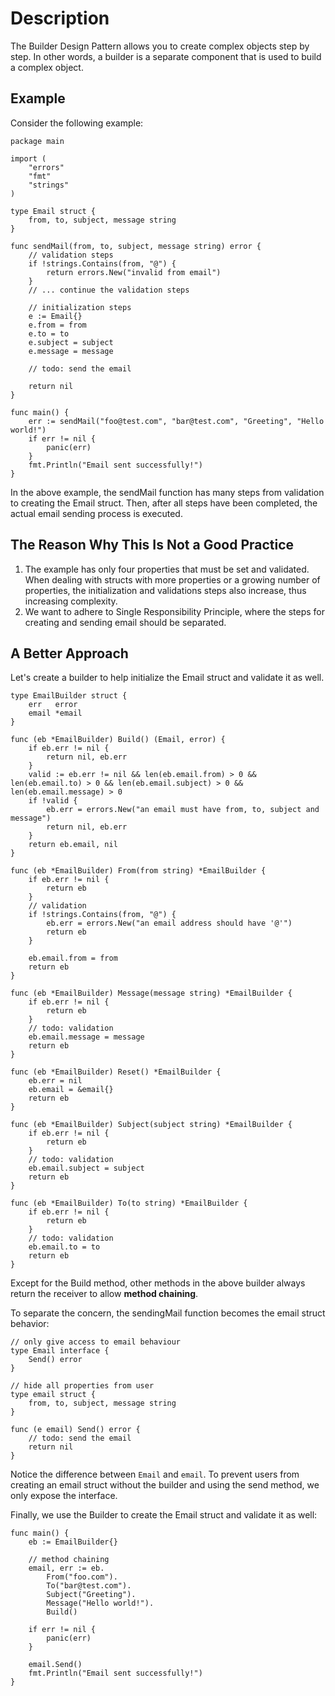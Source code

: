 # Description

The Builder Design Pattern allows you to create complex objects step by step. In other words, a builder is a separate component that is used to build a complex object.

## Example

Consider the following example:

```
package main

import (
	"errors"
	"fmt"
	"strings"
)

type Email struct {
	from, to, subject, message string
}

func sendMail(from, to, subject, message string) error {
	// validation steps
	if !strings.Contains(from, "@") {
		return errors.New("invalid from email")
	}
	// ... continue the validation steps

	// initialization steps
	e := Email{}
	e.from = from
	e.to = to
	e.subject = subject
	e.message = message

	// todo: send the email

	return nil
}

func main() {
	err := sendMail("foo@test.com", "bar@test.com", "Greeting", "Hello world!")
	if err != nil {
		panic(err)
	}
	fmt.Println("Email sent successfully!")
}
```

In the above example, the sendMail function has many steps from validation to creating the Email struct. Then, after all steps have been completed, the actual email sending process is executed.

## The Reason Why This Is Not a Good Practice

1. The example has only four properties that must be set and validated. When dealing with structs with more properties or a growing number of properties, the initialization and validations steps also increase, thus increasing complexity.
1. We want to adhere to Single Responsibility Principle, where the steps for creating and sending email should be separated.

## A Better Approach

Let's create a builder to help initialize the Email struct and validate it as well.

```
type EmailBuilder struct {
	err   error
	email *email
}

func (eb *EmailBuilder) Build() (Email, error) {
	if eb.err != nil {
		return nil, eb.err
	}
	valid := eb.err != nil && len(eb.email.from) > 0 && len(eb.email.to) > 0 && len(eb.email.subject) > 0 && len(eb.email.message) > 0
	if !valid {
		eb.err = errors.New("an email must have from, to, subject and message")
		return nil, eb.err
	}
	return eb.email, nil
}

func (eb *EmailBuilder) From(from string) *EmailBuilder {
	if eb.err != nil {
		return eb
	}
	// validation
	if !strings.Contains(from, "@") {
		eb.err = errors.New("an email address should have '@'")
		return eb
	}

	eb.email.from = from
	return eb
}

func (eb *EmailBuilder) Message(message string) *EmailBuilder {
	if eb.err != nil {
		return eb
	}
	// todo: validation
	eb.email.message = message
	return eb
}

func (eb *EmailBuilder) Reset() *EmailBuilder {
	eb.err = nil
	eb.email = &email{}
	return eb
}

func (eb *EmailBuilder) Subject(subject string) *EmailBuilder {
	if eb.err != nil {
		return eb
	}
	// todo: validation
	eb.email.subject = subject
	return eb
}

func (eb *EmailBuilder) To(to string) *EmailBuilder {
	if eb.err != nil {
		return eb
	}
	// todo: validation
	eb.email.to = to
	return eb
}
```

Except for the Build method, other methods in the above builder always return the receiver to allow **method chaining**.

To separate the concern, the sendingMail function becomes the email struct behavior:

```
// only give access to email behaviour
type Email interface {
	Send() error
}

// hide all properties from user
type email struct {
	from, to, subject, message string
}

func (e email) Send() error {
	// todo: send the email
	return nil
}
```

Notice the difference between `Email` and `email`. To prevent users from creating an email struct without the builder and using the send method, we only expose the interface.

Finally, we use the Builder to create the Email struct and validate it as well:

```
func main() {
	eb := EmailBuilder{}

	// method chaining
	email, err := eb.
		From("foo.com").
		To("bar@test.com").
		Subject("Greeting").
		Message("Hello world!").
		Build()

	if err != nil {
		panic(err)
	}

	email.Send()
	fmt.Println("Email sent successfully!")
}
```
